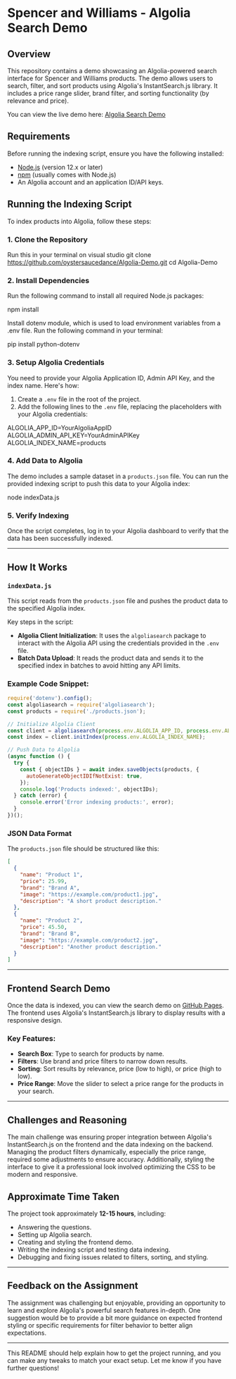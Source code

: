 # Spencer and Williams - Algolia Search Demo

## Overview

This repository contains a demo showcasing an Algolia-powered search interface for Spencer and Williams products. The demo allows users to search, filter, and sort products using Algolia's InstantSearch.js library. It includes a price range slider, brand filter, and sorting functionality (by relevance and price).

You can view the live demo here: [Algolia Search Demo](https://oystersaucedance.github.io/Algolia-Demo/)

## Requirements

Before running the indexing script, ensure you have the following installed:

- [Node.js](https://nodejs.org/) (version 12.x or later)
- [npm](https://www.npmjs.com/) (usually comes with Node.js)
- An Algolia account and an application ID/API keys. 

## Running the Indexing Script

To index products into Algolia, follow these steps:

### 1. Clone the Repository

Run this in your terminal on visual studio
git clone https://github.com/oystersaucedance/Algolia-Demo.git
cd Algolia-Demo


### 2. Install Dependencies

Run the following command to install all required Node.js packages:

npm install

Install dotenv module, which is used to load environment variables from a .env file. Run the following command in your terminal:

pip install python-dotenv

### 3. Setup Algolia Credentials

You need to provide your Algolia Application ID, Admin API Key, and the index name. Here's how:

1. Create a `.env` file in the root of the project.
2. Add the following lines to the `.env` file, replacing the placeholders with your Algolia credentials:

ALGOLIA_APP_ID=YourAlgoliaAppID
ALGOLIA_ADMIN_API_KEY=YourAdminAPIKey
ALGOLIA_INDEX_NAME=products

### 4. Add Data to Algolia

The demo includes a sample dataset in a `products.json` file. You can run the provided indexing script to push this data to your Algolia index:

node indexData.js


### 5. Verify Indexing

Once the script completes, log in to your Algolia dashboard to verify that the data has been successfully indexed.

---

## How It Works

### `indexData.js`

This script reads from the `products.json` file and pushes the product data to the specified Algolia index.

Key steps in the script:

- **Algolia Client Initialization**: It uses the `algoliasearch` package to interact with the Algolia API using the credentials provided in the `.env` file.
- **Batch Data Upload**: It reads the product data and sends it to the specified index in batches to avoid hitting any API limits.

### Example Code Snippet:

```javascript
require('dotenv').config();
const algoliasearch = require('algoliasearch');
const products = require('./products.json');

// Initialize Algolia Client
const client = algoliasearch(process.env.ALGOLIA_APP_ID, process.env.ALGOLIA_ADMIN_API_KEY);
const index = client.initIndex(process.env.ALGOLIA_INDEX_NAME);

// Push Data to Algolia
(async function () {
  try {
    const { objectIDs } = await index.saveObjects(products, {
      autoGenerateObjectIDIfNotExist: true,
    });
    console.log('Products indexed:', objectIDs);
  } catch (error) {
    console.error('Error indexing products:', error);
  }
})();
```

### JSON Data Format

The `products.json` file should be structured like this:

```json
[
  {
    "name": "Product 1",
    "price": 25.99,
    "brand": "Brand A",
    "image": "https://example.com/product1.jpg",
    "description": "A short product description."
  },
  {
    "name": "Product 2",
    "price": 45.50,
    "brand": "Brand B",
    "image": "https://example.com/product2.jpg",
    "description": "Another product description."
  }
]
```

---

## Frontend Search Demo

Once the data is indexed, you can view the search demo on [GitHub Pages](https://oystersaucedance.github.io/Algolia-Demo/). 
The frontend uses Algolia's InstantSearch.js library to display results with a responsive design.

### Key Features:

- **Search Box**: Type to search for products by name.
- **Filters**: Use brand and price filters to narrow down results.
- **Sorting**: Sort results by relevance, price (low to high), or price (high to low).
- **Price Range**: Move the slider to select a price range for the products in your search.

---

## Challenges and Reasoning

The main challenge was ensuring proper integration between Algolia's InstantSearch.js on the frontend and the data indexing on the backend. 
Managing the product filters dynamically, especially the price range, required some adjustments to ensure accuracy. 
Additionally, styling the interface to give it a professional look involved optimizing the CSS to be modern and responsive.

## Approximate Time Taken

The project took approximately **12-15 hours**, including:
- Answering the questions.
- Setting up Algolia search.
- Creating and styling the frontend demo.
- Writing the indexing script and testing data indexing.
- Debugging and fixing issues related to filters, sorting, and styling.

---

## Feedback on the Assignment

The assignment was challenging but enjoyable, providing an opportunity to learn and explore Algolia's powerful search features in-depth. 
One suggestion would be to provide a bit more guidance on expected frontend styling or specific requirements for filter behavior to better align expectations.

---

This README should help explain how to get the project running, and you can make any tweaks to match your exact setup. Let me know if you have further questions!
